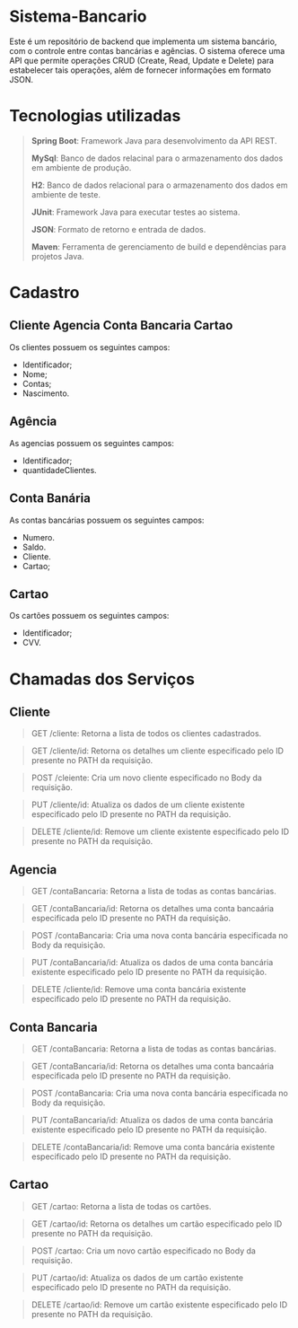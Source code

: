 # Sistema-Bancario

Este é um repositório de backend que implementa um sistema bancário, com o controle entre contas bancárias e agências. O sistema oferece uma API que permite operações CRUD (Create, Read, Update e Delete) para estabelecer tais operações, além de fornecer informações em formato JSON.

# Tecnologias utilizadas
> **Spring Boot**: Framework Java para desenvolvimento da API REST.
>
> **MySql**: Banco de dados relacinal para o armazenamento dos dados em ambiente de produção.
>
>  **H2**: Banco de dados relacional para o armazenamento dos dados em ambiente de teste.
>
> **JUnit**: Framework Java para executar testes ao sistema.
>
> **JSON**: Formato de retorno e entrada de dados.
>
> **Maven**: Ferramenta de gerenciamento de build e dependências para projetos Java.


# Cadastro

## Cliente Agencia Conta Bancaria Cartao
Os clientes possuem os seguintes campos:

- Identificador;
- Nome;
- Contas;
- Nascimento.

## Agência
As agencias possuem os seguintes campos:

- Identificador;
- quantidadeClientes.

## Conta Banária
As contas bancárias possuem os seguintes campos:

- Numero.
- Saldo.
- Cliente.
- Cartao;

## Cartao
Os cartões possuem os seguintes campos:

- Identificador;
- CVV.

# Chamadas dos Serviços

## Cliente 

> GET /cliente: Retorna a lista de todos os clientes cadastrados.

> GET /cliente/id: Retorna os detalhes um cliente especificado pelo ID presente no PATH da requisição.

> POST /cleiente: Cria um novo cliente especificado no Body da requisição.

> PUT /cliente/id: Atualiza os dados de um cliente existente especificado pelo ID presente no PATH da requisição.

> DELETE /cliente/id: Remove um cliente existente especificado pelo ID presente no PATH da requisição.

## Agencia 

> GET /contaBancaria: Retorna a lista de todas as contas bancárias.

> GET /contaBancaria/id: Retorna os detalhes uma conta bancaária especificada pelo ID presente no PATH da requisição.

> POST /contaBancaria: Cria uma nova conta bancária especificada no Body da requisição.

> PUT /contaBancaria/id: Atualiza os dados de uma conta bancária existente especificado pelo ID presente no PATH da requisição.

> DELETE /cliente/id: Remove uma conta bancária existente especificado pelo ID presente no PATH da requisição.


## Conta Bancaria 

> GET /contaBancaria: Retorna a lista de todas as contas bancárias.

> GET /contaBancaria/id: Retorna os detalhes uma conta bancaária especificada pelo ID presente no PATH da requisição.

> POST /contaBancaria: Cria uma nova conta bancária especificada no Body da requisição.

> PUT /contaBancaria/id: Atualiza os dados de uma conta bancária existente especificado pelo ID presente no PATH da requisição.

> DELETE /contaBancaria/id: Remove uma conta bancária existente especificado pelo ID presente no PATH da requisição.


## Cartao

> GET /cartao: Retorna a lista de todas os cartões.

> GET /cartao/id: Retorna os detalhes um cartão especificado pelo ID presente no PATH da requisição.

> POST /cartao: Cria um novo cartão especificado no Body da requisição.

> PUT /cartao/id: Atualiza os dados de um cartão existente especificado pelo ID presente no PATH da requisição.

> DELETE /cartao/id: Remove um cartão existente especificado pelo ID presente no PATH da requisição.
